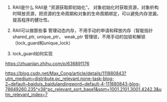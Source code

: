 1. RAII是什么
RAII是 “资源获取即初始化”。 对象初始化时获取资源，对象析构时释放资源，把资源的生命周期和对象的生命周期绑定，可以避免内存泄漏，提高程序的健壮性。

2. RAII可以做那些事
管理动态内存，不用手动的申请和释放内存（智能指针 shared_ptr, unique_ptr， weak_ptr
管理锁，不用手动的加锁和解锁（lock_guard和unique_lock）


3. lock_guard如何实现

https://zhuanlan.zhihu.com/p/636891176

https://blog.csdn.net/Max_Cong/article/details/111880843?utm_medium=distribute.pc_relevant.none-task-blog-2~default~baidujs_baidulandingword~default-4-111880843-blog-78649260.235^v38^pc_relevant_sort_base1&spm=1001.2101.3001.4242.3&utm_relevant_index=7

